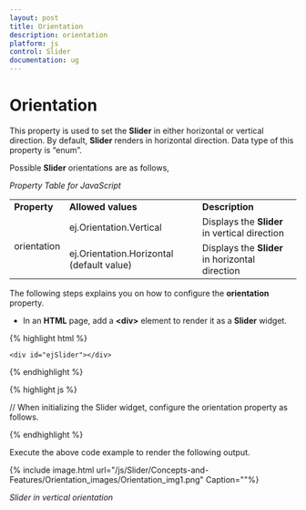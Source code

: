 ```yaml
---
layout: post
title: Orientation
description: orientation
platform: js
control: Slider
documentation: ug
---
```


# Orientation

This property is used to set the **Slider** in either horizontal or vertical direction. By default, **Slider** renders in horizontal direction. Data type of this property is “enum”.

Possible **Slider** orientations are as follows,

_Property Table for JavaScript_

<table>
<tr>
<td>
<b>Property</b></td><td>
<b>Allowed values</b></td><td>
<b>Description</b></td></tr>
<tr>
<td rowspan = "2">
orientation</td><td>
ej.Orientation.Vertical</td><td>
Displays the <b>Slider</b> in vertical direction</td></tr>
<tr>
<td>
ej.Orientation.Horizontal (default value)</td><td>
Displays the <b>Slider</b> in horizontal direction</td></tr>
</table>


The following steps explains you on how to configure the **orientation** property.

* In an **HTML** page, add a **&lt;div&gt;** element to render it as a **Slider** widget.



{% highlight html %}


    <div id="ejSlider"></div>

{% endhighlight %}

{% highlight js %}



// When initializing the Slider widget, configure the orientation property as follows.
    <script>
        $("#ejSlider").ejSlider({
            height: "150",
            width: "20",
            orientation:ej.Orientation.Vertical
        });
    </script>

{% endhighlight %}

Execute the above code example to render the following output.

{% include image.html url="/js/Slider/Concepts-and-Features/Orientation_images/Orientation_img1.png" Caption=""%}

_Slider in vertical orientation_

